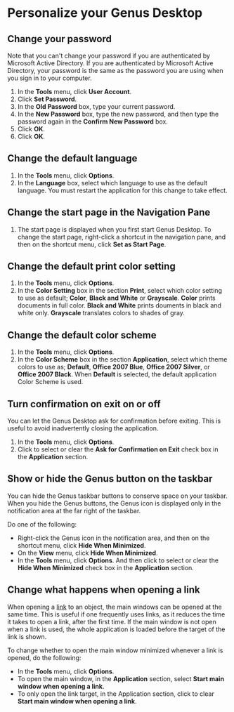 # Personalize your Genus Desktop

## Change your password

Note that you can't change your password if you are authenticated by Microsoft Active Directory. If you are authenticated by Microsoft Active Directory, your password is the same as the password you are using when you sign in to your computer.

1.  In the **Tools** menu, click **User Account**.
2.  Click **Set Password**.
3.  In the **Old Password** box, type your current password.
4.  In the **New Password** box, type the new password, and then type the password again in the **Confirm New Password** box.
5.  Click **OK**.
6.  Click **OK**.

## Change the default language

1.  In the **Tools** menu, click **Options**.
2.  In the **Language** box, select which language to use as the default language. You must restart the application for this change to take effect.

## Change the start page in the Navigation Pane

1.  The start page is displayed when you first start Genus Desktop. To change the start page, right-click a shortcut in the navigation pane, and then on the shortcut menu, click **Set as Start Page**.

## Change the default print color setting

1.  In the **Tools** menu, click **Options**.
2.  In the **Color Setting** box in the section **Print**, select which color setting to use as default; **Color**, **Black and White** or **Grayscale**. **Color** prints documents in full color. **Black and White** prints douments in black and white only. **Grayscale** translates colors to shades of gray.

## Change the default color scheme

1.  In the **Tools** menu, click **Options**.
2.  In the **Color Scheme** box in the section **Application**, select which theme colors to use as; **Default**, **Office 2007 Blue**, **Office 2007 Silver**, or **Office 2007 Black**. When **Default** is selected, the default application Color Scheme is used.

## Turn confirmation on exit on or off

You can let the Genus Desktop ask for confirmation before exiting. This is useful to avoid inadvertently closing the application.

1.  In the **Tools** menu, click **Options**.
2.  Click to select or clear the **Ask for Confirmation on Exit** check box in the **Application** section.

## Show or hide the Genus button on the taskbar

You can hide the Genus taskbar buttons to conserve space on your taskbar. When you hide the Genus buttons, the Genus icon is displayed only in the notification area at the far right of the taskbar.

Do one of the following:

*   Right-click the Genus icon in the notification area, and then on the shortcut menu, click **Hide When Minimized**.
*   On the **View** menu, click **Hide When Minimized**.
*   In the **Tools** menu, click **Options**. And then click to select or clear the **Hide When Minimized** check box in the **Application** section.

## Change what happens when opening a link

When opening a [link](../developers/how-to/exchange-data-with-other-applications/copy-and-paste-data.md) to an object, the main windows can be opened at the same time. This is useful if one frequently uses links, as it reduces the time it takes to open a link, after the first time. If the main window is not open when a link is used, the whole application is loaded before the target of the link is shown.

To change whether to open the main window minimized whenever a link is opened, do the following:

*   In the **Tools** menu, click **Options**.
*   To open the main window, in the **Application** section, select **Start main window when opening a link**.
*   To only open the link target, in the Application section, click to clear **Start main window when opening a link**.

